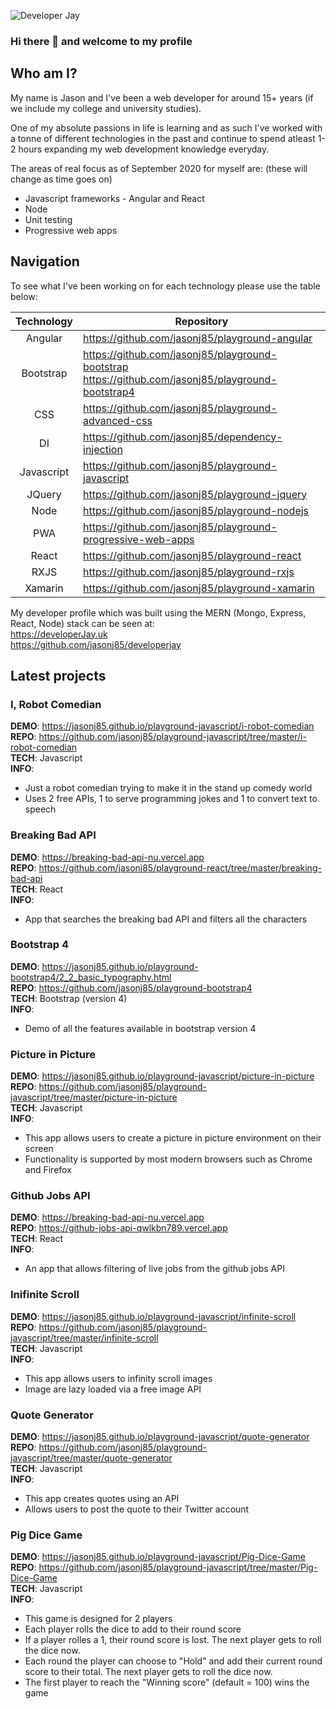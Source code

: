 ![Developer Jay](https://github.com/jasonj85/jasonj85/blob/master/github-profile.jpg)

### Hi there 👋 and welcome to my profile

## Who am I?
My name is Jason and I've been a web developer for around 15+ years (if we include my college and university studies).

One of my absolute passions in life is learning and as such I've worked with a tonne of different technologies in the past and continue to spend atleast 1-2 hours expanding my web development knowledge everyday.

The areas of real focus as of September 2020 for myself are: (these will change as time goes on)
* Javascript frameworks - Angular and React
* Node
* Unit testing
* Progressive web apps

## Navigation
To see what I've been working on for each technology please use the table below:

| Technology |                   Repository                   |
|:----------:|------------------------------------------------|
| Angular    | https://github.com/jasonj85/playground-angular |
| Bootstrap  | https://github.com/jasonj85/playground-bootstrap  https://github.com/jasonj85/playground-bootstrap4 |
| CSS        | https://github.com/jasonj85/playground-advanced-css |
| DI         | https://github.com/jasonj85/dependency-injection |
| Javascript | https://github.com/jasonj85/playground-javascript |  
| JQuery     | https://github.com/jasonj85/playground-jquery |
|  Node      | https://github.com/jasonj85/playground-nodejs  |
| PWA        | https://github.com/jasonj85/playground-progressive-web-apps |
| React      | https://github.com/jasonj85/playground-react |
| RXJS       | https://github.com/jasonj85/playground-rxjs |
| Xamarin    | https://github.com/jasonj85/playground-xamarin |

My developer profile which was built using the MERN (Mongo, Express, React, Node) stack can be seen at:  
https://developerJay.uk  
https://github.com/jasonj85/developerjay

## Latest projects

### I, Robot Comedian
**DEMO**: https://jasonj85.github.io/playground-javascript/i-robot-comedian   
**REPO**: https://github.com/jasonj85/playground-javascript/tree/master/i-robot-comedian  
**TECH**: Javascript  
**INFO**:
* Just a robot comedian trying to make it in the stand up comedy world
* Uses 2 free APIs, 1 to serve programming jokes and 1 to convert text to speech

### Breaking Bad API
**DEMO**: https://breaking-bad-api-nu.vercel.app  
**REPO**: https://github.com/jasonj85/playground-react/tree/master/breaking-bad-api  
**TECH**: React  
**INFO**:
* App that searches the breaking bad API and filters all the characters

### Bootstrap 4
**DEMO**: https://jasonj85.github.io/playground-bootstrap4/2_2_basic_typography.html  
**REPO**: https://github.com/jasonj85/playground-bootstrap4  
**TECH**: Bootstrap (version 4)  
**INFO**: 
* Demo of all the features available in bootstrap version 4

### Picture in Picture
**DEMO**: https://jasonj85.github.io/playground-javascript/picture-in-picture  
**REPO**: https://github.com/jasonj85/playground-javascript/tree/master/picture-in-picture  
**TECH**: Javascript  
**INFO**:
* This app allows users to create a picture in picture environment on their screen
* Functionality is supported by most modern browsers such as Chrome and Firefox

### Github Jobs API
**DEMO**: https://breaking-bad-api-nu.vercel.app  
**REPO**: https://github-jobs-api-qwlkbn789.vercel.app  
**TECH**: React  
**INFO**: 
* An app that allows filtering of live jobs from the github jobs API

### Inifinite Scroll
**DEMO**: https://jasonj85.github.io/playground-javascript/infinite-scroll  
**REPO**: https://github.com/jasonj85/playground-javascript/tree/master/infinite-scroll  
**TECH**: Javascript  
**INFO**: 
* This app allows users to infinity scroll images 
* Image are lazy loaded via a free image API

### Quote Generator
**DEMO**: https://jasonj85.github.io/playground-javascript/quote-generator  
**REPO**: https://github.com/jasonj85/playground-javascript/tree/master/quote-generator  
**TECH**: Javascript  
**INFO**:
* This app creates quotes using an API
* Allows users to post the quote to their Twitter account

### Pig Dice Game
**DEMO**: https://jasonj85.github.io/playground-javascript/Pig-Dice-Game  
**REPO**: https://github.com/jasonj85/playground-javascript/tree/master/Pig-Dice-Game  
**TECH**: Javascript  
**INFO**:
* This game is designed for 2 players
* Each player rolls the dice to add to their round score
* If a player rolles a 1, their round score is lost. The next player gets to roll the dice now.
* Each round the player can choose to "Hold" and add their current round score to their total. The next player gets to roll the dice now.
* The first player to reach the "Winning score" (default = 100) wins the game

<!--
**jasonj85/jasonj85** is a ✨ _special_ ✨ repository because its `README.md` (this file) appears on your GitHub profile.

Here are some ideas to get you started:

- 🔭 I’m currently working on ...
- 🌱 I’m currently learning ...
- 👯 I’m looking to collaborate on ...
- 🤔 I’m looking for help with ...
- 💬 Ask me about ...
- 📫 How to reach me: ...
- 😄 Pronouns: ...
- ⚡ Fun fact: ...
-->
